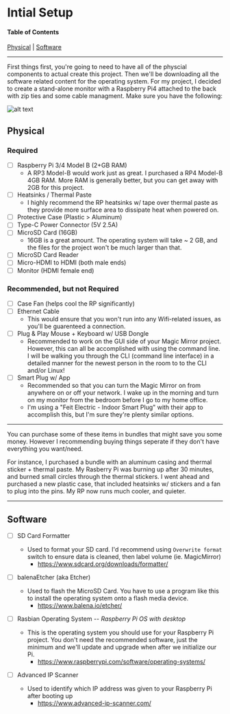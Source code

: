 # Intial Setup
#### Table of Contents  
[Physical](#physical)  |  [Software](#software)

***

First things first, you're going to need to have all of the physcial components to actual create this project. Then we'll be downloading all the software related content for the operating system.
For my project, I decided to create a stand-alone monitor with a Raspberry Pi4 attached to the back with zip ties and some cable managment. Make sure you have the following:

![alt text](https://github.com/OlesonCrypto/Magic_Mirror_RP4/blob/main/Images/Physical_Requirements.PNG "Physical Requirements Needed")

## Physical
### Required
- [ ] Raspberry Pi 3/4 Model B (2+GB RAM)
    * A RP3 Model-B would work just as great. I purchased a RP4 Model-B 4GB RAM. More RAM is generally better, but you can get away with 2GB for this project.
- [ ] Heatsinks / Thermal Paste
    * I highly recommend the RP heatsinks w/ tape over thermal paste as they provide more surface area to dissipate heat when powered on.
- [ ] Protective Case (Plastic > Aluminum)
- [ ] Type-C Power Connector (5V 2.5A)
- [ ] MicroSD Card (16GB)
    * 16GB is a great amount. The operating system will take ~ 2 GB, and the files for the project won't be much larger than that.
- [ ] MicroSD Card Reader
- [ ] Micro-HDMI to HDMI (both male ends)
- [ ] Monitor (HDMI female end)

### Recommended, but not Required
- [ ] Case Fan (helps cool the RP significantly)
- [ ] Ethernet Cable
   * This would ensure that you won't run into any Wifi-related issues, as you'll be guarenteed a connection.
- [ ] Plug & Play Mouse + Keyboard w/ USB Dongle
    * Recommended to work on the GUI side of your Magic Mirror project. However, this can all be accomplished with using the command line. I will be walking you through the CLI (command line interface) in a detailed manner for the newest person in the room to to the CLI and/or Linux!
- [ ] Smart Plug w/ App
    * Recommended so that you can turn the Magic Mirror on from anywhere on or off your network. I wake up in the morning and turn on my monitor from the bedroom before I go to my home office.
    * I'm using a "Feit Electric - Indoor Smart Plug" with their app to accomplish this, but I'm sure they're plenty similar options.


***
You can purchase some of these items in bundles that might save you some money. However I recommending buying things seperate if they don't have everything you want/need.


For instance, I purchased a bundle with an aluminum casing and thermal sticker + thermal paste. My Rasberry Pi was burning up after 30 minutes, and burned small circles through the thermal stickers. I went ahead and purchased a new plastic case, that included heatsinks w/ stickers and a fan to plug into the pins. My RP now runs much cooler, and quieter.

***
## Software
- [ ] SD Card Formatter
   * Used to format your SD card. I'd recommend using `Overwrite format` switch to ensure data is cleaned, then label volume (ie. MagicMirror)
      * https://www.sdcard.org/downloads/formatter/

- [ ] balenaEtcher (aka Etcher)
   * Used to flash the MicroSD Card. You have to use a program like this to install the operating system onto a flash media device.
      * https://www.balena.io/etcher/

- [ ] Rasbian Operating System -- *Raspberry Pi OS with desktop*
   * This is the operating system you should use for your Raspberry Pi project. You don't need the recommended software, just the minimum and we'll update and upgrade when after we initialize our Pi.
      * https://www.raspberrypi.com/software/operating-systems/ 

- [ ] Advanced IP Scanner
   * Used to identify which IP address was given to your Raspberry Pi after booting up
      * https://www.advanced-ip-scanner.com/

